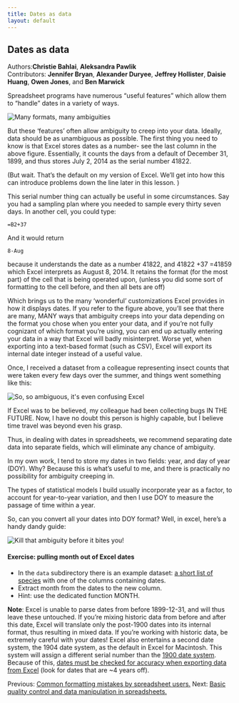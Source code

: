 ```yaml
---
title: Dates as data
layout: default
--- 
```


## Dates as data ##

Authors:**Christie Bahlai**, **Aleksandra Pawlik**<br>
Contributors: **Jennifer Bryan**, **Alexander Duryee**, **Jeffrey Hollister**, **Daisie Huang**, **Owen Jones**, and
**Ben Marwick**

Spreadsheet programs have numerous “useful features” which allow them to “handle” dates in a variety of ways.

![Many formats, many ambiguities](https://raw.githubusercontent.com/cbahlai/datacarpentry/master/lessons/excel/images/5_excel_dates_1.jpg)

But these ‘features’ often allow ambiguity to creep into your data. Ideally, data should be as unambiguous as possible. The first thing you need to know is that Excel stores dates as a number- see the last column in the above figure. Essentially, it counts the days from a default of December 31, 1899, and thus stores July 2, 2014 as  the serial number 41822.

(But wait. That’s the default on my version of Excel. We’ll get into how this can introduce problems down the line later in this lesson. )

This serial number thing can actually be useful in some circumstances. Say you had a sampling plan where you needed to sample every thirty seven days. In another cell, you could type:
    
    =B2+37
    
And it would return

    8-Aug

because it understands the date as a number 41822, and 41822 +37 =41859 which Excel interprets as August 8, 2014. It retains the format (for the most part) of the cell that is being operated upon, (unless you did some sort of formatting to the cell before, and then all bets are off)

Which brings us to the many ‘wonderful’ customizations Excel provides in how it displays dates. If you refer to the figure above, you’ll see that there are many, MANY ways that ambiguity creeps into your data depending on the format you chose when you enter your data, and if you’re not fully cognizant of which format you’re using, you can end up actually entering your data in a way that Excel will badly misinterpret. Worse yet, when exporting into a text-based format (such as CSV), Excel will export its internal date integer instead of a useful value.

Once, I received a dataset from a colleague representing insect counts that were taken every few days over the summer, and things went something like this:

![So, so ambiguous, it's even confusing Excel](https://raw.githubusercontent.com/cbahlai/datacarpentry/master/lessons/excel/images/6_excel_dates_2.jpg)


If Excel was to be believed, my colleague had been collecting bugs IN THE FUTURE. Now, I have no doubt this person is highly capable, but I believe time travel was beyond even his grasp.

Thus, in dealing with dates in spreadsheets, we recommend separating date data into separate fields, which will eliminate any chance of ambiguity. 

In my own work, I tend to store my dates in two fields: year, and day of year (DOY). Why? Because this is what’s useful to me, and there is practically no possibility for ambiguity creeping in.

The types of statistical models I build usually incorporate year as a factor, to account for year-to-year variation, and then I use DOY to measure the passage of time within a year. 

So, can you convert all your dates into DOY format? Well, in excel, here’s a handy dandy guide:

![Kill that ambiguity before it bites you!](https://raw.githubusercontent.com/cbahlai/datacarpentry/master/lessons/excel/images/7_excel_dates_3.jpg)



#### Exercise: pulling month out of Excel dates ####

+   In the `data` subdirectory there is an example dataset:  [a short list of species](../../../data/biology/surveys-exercise-extract_month.csv) with one of the columns containing dates. 
+   Extract month from the dates to the new column.
+   Hint: use the dedicated function MONTH.

**Note**: Excel is unable to parse dates from before 1899-12-31, and will thus leave these untouched.  If you’re mixing historic data from before and after this date, Excel will translate only the post-1900 dates into its internal format, thus resulting in mixed data.  If you’re working with historic data, be extremely careful with your dates!
Excel also entertains a second date system, the 1904 date system, as the default in Excel for Macintosh. This system will assign a different serial number than the [1900 date system](https://support.microsoft.com/kb/180162). Because of this, [dates must be checked for accuracy when exporting data from Excel](http://datapub.cdlib.org/2014/04/10/abandon-all-hope-ye-who-enter-dates-in-excel/) (look for dates that are ~4 years off). 

Previous: [Common formatting mistakes by spreadsheet users.](02-common-mistakes.md) Next: [Basic quality control and data manipulation in spreadsheets.](04-quality-control.md)
